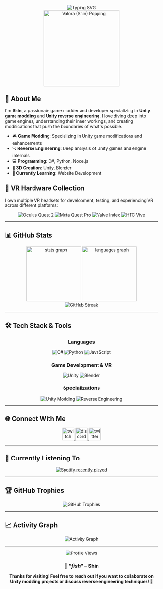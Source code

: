 <div align="center">
  <img src="https://readme-typing-svg.herokuapp.com?font=Fira+Code&pause=1000&color=BD93F9&center=true&vCenter=true&width=535&lines=Hey+there%2C+I'm+Shin!+%F0%9F%91%8B;Unity+Game+Modder;I+Reverse+Engineer+Games" alt="Typing SVG" />
</div>

<div align="center">
  <img src="https://i.imgur.com/WiPlCeG.gif" width="250" alt="Valora (Shin) Popping"/>
</div>

## 🚀 About Me

I'm **Shin**, a passionate game modder and developer specializing in **Unity game modding** and **Unity reverse engineering**. I love diving deep into game engines, understanding their inner workings, and creating modifications that push the boundaries of what's possible.

- 🎮 **Game Modding**: Specializing in Unity game modifications and enhancements
- 🔍 **Reverse Engineering**: Deep analysis of Unity games and engine internals
- 💻 **Programming**: C#, Python, Node.js
- 🎨 **3D Creation**: Unity, Blender
- 🌱 **Currently Learning**: Website Development

## 🥽 VR Hardware Collection

I own multiple VR headsets for development, testing, and experiencing VR across different platforms:

<div align="center">
  
![Oculus Quest 2](https://img.shields.io/badge/Oculus%20Quest%202-1C1E20?style=for-the-badge&logo=oculus&logoColor=white)
![Meta Quest Pro](https://img.shields.io/badge/Meta%20Quest%20Pro-0467DF?style=for-the-badge&logo=meta&logoColor=white)
![Valve Index](https://img.shields.io/badge/Valve%20Index-000000?style=for-the-badge&logo=steam&logoColor=white)
![HTC Vive](https://img.shields.io/badge/HTC%20Vive-00B4A6?style=for-the-badge&logo=htc&logoColor=white)

</div>

---

## 📊 GitHub Stats

<div align="center">
  <img src="https://github-readme-stats.vercel.app/api?username=DjShinter&hide_title=false&hide_rank=false&show_icons=true&include_all_commits=true&count_private=true&disable_animations=false&theme=dracula&locale=en&hide_border=false&card_width=400" height="180" alt="stats graph"  />
  <img src="https://github-readme-stats.vercel.app/api/top-langs?username=DjShinter&locale=en&hide_title=false&layout=compact&card_width=320&langs_count=6&theme=dracula&hide_border=false" height="180" alt="languages graph"  />
</div>

<div align="center">
  <img src="https://github-readme-streak-stats.herokuapp.com/?user=DjShinter&theme=dracula&hide_border=false" alt="GitHub Streak" />
</div>

---

## 🛠️ Tech Stack & Tools

<div align="center">
  
### Languages
![C#](https://img.shields.io/badge/c%23-%23239120.svg?style=for-the-badge&logo=c-sharp&logoColor=white)
![Python](https://img.shields.io/badge/python-3670A8?style=for-the-badge&logo=python&logoColor=ffdd54)
![JavaScript](https://img.shields.io/badge/javascript-%23323330.svg?style=for-the-badge&logo=javascript&logoColor=%23F7DF1E)

### Game Development & VR
![Unity](https://img.shields.io/badge/unity-%23000000.svg?style=for-the-badge&logo=unity&logoColor=white)
![Blender](https://img.shields.io/badge/blender-%23F5792A.svg?style=for-the-badge&logo=blender&logoColor=white)

### Specializations
![Unity Modding](https://img.shields.io/badge/Unity-Game%20Modding-red?style=for-the-badge&logo=unity)
![Reverse Engineering](https://img.shields.io/badge/Reverse-Engineering-green?style=for-the-badge&logo=hackthebox)

</div>

---

## 🌐 Connect With Me

<div align="center">
  <a href="https://www.twitch.tv/shinter" target="_blank">
    <img src="https://img.shields.io/static/v1?message=Twitch&logo=twitch&label=&color=9146FF&logoColor=white&labelColor=&style=for-the-badge" height="40" alt="twitch logo"  />
  </a>
  <a href="https://discords.com/bio/p/Shinter" target="_blank">
    <img src="https://img.shields.io/static/v1?message=Discord&logo=discord&label=&color=7289DA&logoColor=white&labelColor=&style=for-the-badge" height="40" alt="discord logo"  />
  </a>
  <a href="https://twitter.com/DjShinter" target="_blank">
    <img src="https://img.shields.io/static/v1?message=Twitter&logo=twitter&label=&color=1DA1F2&logoColor=white&labelColor=&style=for-the-badge" height="40" alt="twitter logo"  />
  </a>
</div>

---

## 🎵 Currently Listening To

<div align="center">
  <a href="https://open.spotify.com/user/j2txjqe2kbfukh6m3k8n1b8kk">
    <img src="https://spotify-recently-played-readme.vercel.app/api?user=j2txjqe2kbfukh6m3k8n1b8kk&count=5&unique=true&width=400" alt="Spotify recently played"  />
  </a>
</div>

---

## 🏆 GitHub Trophies

<div align="center">
  <img src="https://github-profile-trophy.vercel.app/?username=DjShinter&theme=dracula&no-frame=false&no-bg=false&margin-w=4&row=1" alt="GitHub Trophies" />
</div>

---

## 📈 Activity Graph

<div align="center">
  <img src="https://github-readme-activity-graph.vercel.app/graph?username=DjShinter&theme=dracula&bg_color=282a36&hide_border=false" alt="Activity Graph" />
</div>

---

<div align="center">
  <img src="https://komarev.com/ghpvc/?username=DjShinter&color=blueviolet&style=flat-square&label=Profile+Views" alt="Profile Views" />
</div>

<div align="center">
  
  ### 💭 *"fish"* – Shin
  
  **Thanks for visiting! Feel free to reach out if you want to collaborate on Unity modding projects or discuss reverse engineering techniques! 🚀**
  
</div> 
